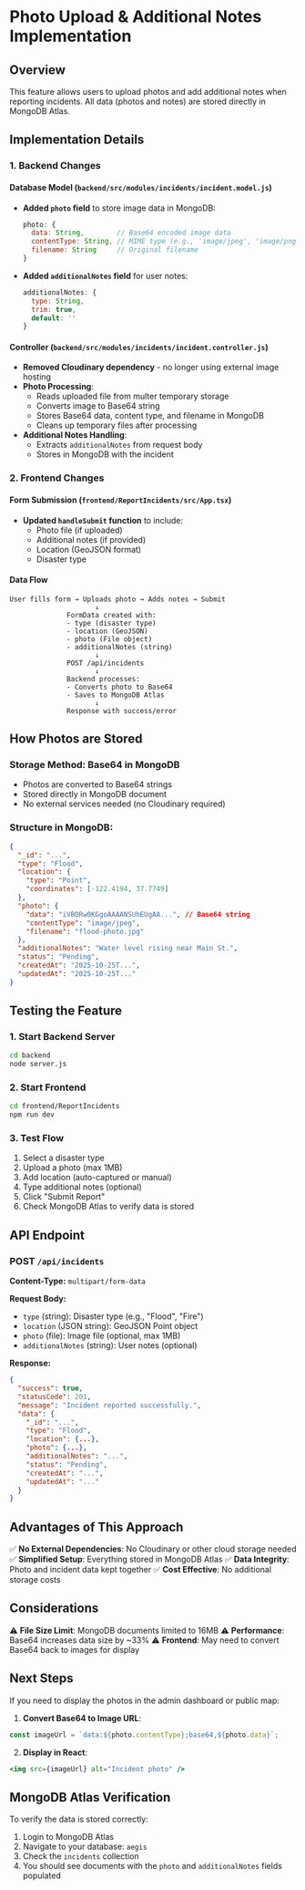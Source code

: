 # Photo Upload & Additional Notes Implementation

## Overview
This feature allows users to upload photos and add additional notes when reporting incidents. All data (photos and notes) are stored directly in MongoDB Atlas.

## Implementation Details

### 1. Backend Changes

#### Database Model (`backend/src/modules/incidents/incident.model.js`)
- **Added `photo` field** to store image data in MongoDB:
  ```javascript
  photo: {
    data: String,        // Base64 encoded image data
    contentType: String, // MIME type (e.g., 'image/jpeg', 'image/png')
    filename: String     // Original filename
  }
  ```
- **Added `additionalNotes` field** for user notes:
  ```javascript
  additionalNotes: {
    type: String,
    trim: true,
    default: ''
  }
  ```

#### Controller (`backend/src/modules/incidents/incident.controller.js`)
- **Removed Cloudinary dependency** - no longer using external image hosting
- **Photo Processing**:
  - Reads uploaded file from multer temporary storage
  - Converts image to Base64 string
  - Stores Base64 data, content type, and filename in MongoDB
  - Cleans up temporary files after processing
- **Additional Notes Handling**:
  - Extracts `additionalNotes` from request body
  - Stores in MongoDB with the incident

### 2. Frontend Changes

#### Form Submission (`frontend/ReportIncidents/src/App.tsx`)
- **Updated `handleSubmit` function** to include:
  - Photo file (if uploaded)
  - Additional notes (if provided)
  - Location (GeoJSON format)
  - Disaster type

#### Data Flow
```
User fills form → Uploads photo → Adds notes → Submit
                     ↓
              FormData created with:
              - type (disaster type)
              - location (GeoJSON)
              - photo (File object)
              - additionalNotes (string)
                     ↓
              POST /api/incidents
                     ↓
              Backend processes:
              - Converts photo to Base64
              - Saves to MongoDB Atlas
                     ↓
              Response with success/error
```

## How Photos are Stored

### Storage Method: Base64 in MongoDB
- Photos are converted to Base64 strings
- Stored directly in MongoDB document
- No external services needed (no Cloudinary required)

### Structure in MongoDB:
```json
{
  "_id": "...",
  "type": "Flood",
  "location": {
    "type": "Point",
    "coordinates": [-122.4194, 37.7749]
  },
  "photo": {
    "data": "iVBORw0KGgoAAAANSUhEUgAA...", // Base64 string
    "contentType": "image/jpeg",
    "filename": "flood-photo.jpg"
  },
  "additionalNotes": "Water level rising near Main St.",
  "status": "Pending",
  "createdAt": "2025-10-25T...",
  "updatedAt": "2025-10-25T..."
}
```

## Testing the Feature

### 1. Start Backend Server
```bash
cd backend
node server.js
```

### 2. Start Frontend
```bash
cd frontend/ReportIncidents
npm run dev
```

### 3. Test Flow
1. Select a disaster type
2. Upload a photo (max 1MB)
3. Add location (auto-captured or manual)
4. Type additional notes (optional)
5. Click "Submit Report"
6. Check MongoDB Atlas to verify data is stored

## API Endpoint

### POST `/api/incidents`
**Content-Type:** `multipart/form-data`

**Request Body:**
- `type` (string): Disaster type (e.g., "Flood", "Fire")
- `location` (JSON string): GeoJSON Point object
- `photo` (file): Image file (optional, max 1MB)
- `additionalNotes` (string): User notes (optional)

**Response:**
```json
{
  "success": true,
  "statusCode": 201,
  "message": "Incident reported successfully.",
  "data": {
    "_id": "...",
    "type": "Flood",
    "location": {...},
    "photo": {...},
    "additionalNotes": "...",
    "status": "Pending",
    "createdAt": "...",
    "updatedAt": "..."
  }
}
```

## Advantages of This Approach

✅ **No External Dependencies**: No Cloudinary or other cloud storage needed
✅ **Simplified Setup**: Everything stored in MongoDB Atlas
✅ **Data Integrity**: Photo and incident data kept together
✅ **Cost Effective**: No additional storage costs

## Considerations

⚠️ **File Size Limit**: MongoDB documents limited to 16MB
⚠️ **Performance**: Base64 increases data size by ~33%
⚠️ **Frontend**: May need to convert Base64 back to images for display

## Next Steps

If you need to display the photos in the admin dashboard or public map:

1. **Convert Base64 to Image URL**:
```javascript
const imageUrl = `data:${photo.contentType};base64,${photo.data}`;
```

2. **Display in React**:
```jsx
<img src={imageUrl} alt="Incident photo" />
```

## MongoDB Atlas Verification

To verify the data is stored correctly:
1. Login to MongoDB Atlas
2. Navigate to your database: `aegis`
3. Check the `incidents` collection
4. You should see documents with the `photo` and `additionalNotes` fields populated
